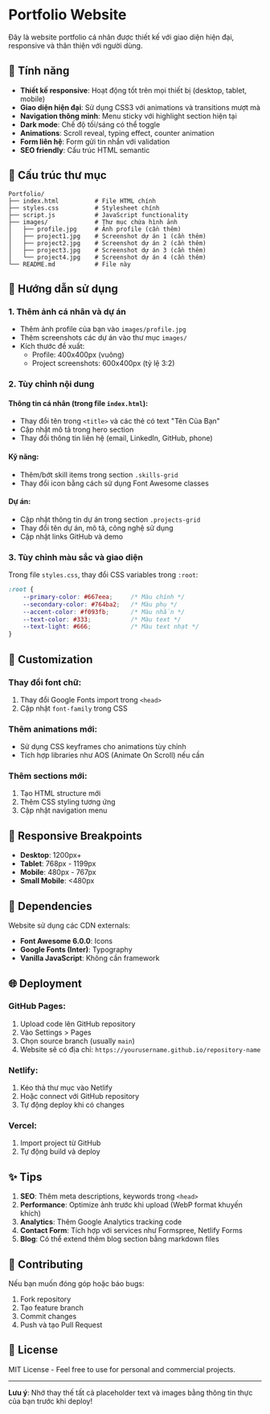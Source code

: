 # Portfolio Website

Đây là website portfolio cá nhân được thiết kế với giao diện hiện đại, responsive và thân thiện với người dùng.

## 🌟 Tính năng

- **Thiết kế responsive**: Hoạt động tốt trên mọi thiết bị (desktop, tablet, mobile)
- **Giao diện hiện đại**: Sử dụng CSS3 với animations và transitions mượt mà
- **Navigation thông minh**: Menu sticky với highlight section hiện tại
- **Dark mode**: Chế độ tối/sáng có thể toggle
- **Animations**: Scroll reveal, typing effect, counter animation
- **Form liên hệ**: Form gửi tin nhắn với validation
- **SEO friendly**: Cấu trúc HTML semantic

## 📁 Cấu trúc thư mục

```
Portfolio/
├── index.html          # File HTML chính
├── styles.css          # Stylesheet chính
├── script.js           # JavaScript functionality
├── images/             # Thư mục chứa hình ảnh
│   ├── profile.jpg     # Ảnh profile (cần thêm)
│   ├── project1.jpg    # Screenshot dự án 1 (cần thêm)
│   ├── project2.jpg    # Screenshot dự án 2 (cần thêm)
│   ├── project3.jpg    # Screenshot dự án 3 (cần thêm)
│   └── project4.jpg    # Screenshot dự án 4 (cần thêm)
└── README.md           # File này
```

## 🚀 Hướng dẫn sử dụng

### 1. Thêm ảnh cá nhân và dự án
- Thêm ảnh profile của bạn vào `images/profile.jpg`
- Thêm screenshots các dự án vào thư mục `images/`
- Kích thước đề xuất: 
  - Profile: 400x400px (vuông)
  - Project screenshots: 600x400px (tỷ lệ 3:2)

### 2. Tùy chỉnh nội dung

#### Thông tin cá nhân (trong file `index.html`):
- Thay đổi tên trong `<title>` và các thẻ có text "Tên Của Bạn"
- Cập nhật mô tả trong hero section
- Thay đổi thông tin liên hệ (email, LinkedIn, GitHub, phone)

#### Kỹ năng:
- Thêm/bớt skill items trong section `.skills-grid`
- Thay đổi icon bằng cách sử dụng Font Awesome classes

#### Dự án:
- Cập nhật thông tin dự án trong section `.projects-grid`
- Thay đổi tên dự án, mô tả, công nghệ sử dụng
- Cập nhật links GitHub và demo

### 3. Tùy chỉnh màu sắc và giao diện

Trong file `styles.css`, thay đổi CSS variables trong `:root`:

```css
:root {
    --primary-color: #667eea;     /* Màu chính */
    --secondary-color: #764ba2;   /* Màu phụ */
    --accent-color: #f093fb;      /* Màu nhấn */
    --text-color: #333;           /* Màu text */
    --text-light: #666;           /* Màu text nhạt */
}
```

## 🎨 Customization

### Thay đổi font chữ:
1. Thay đổi Google Fonts import trong `<head>`
2. Cập nhật `font-family` trong CSS

### Thêm animations mới:
- Sử dụng CSS keyframes cho animations tùy chỉnh
- Tích hợp libraries như AOS (Animate On Scroll) nếu cần

### Thêm sections mới:
1. Tạo HTML structure mới
2. Thêm CSS styling tương ứng
3. Cập nhật navigation menu

## 📱 Responsive Breakpoints

- **Desktop**: 1200px+
- **Tablet**: 768px - 1199px
- **Mobile**: 480px - 767px
- **Small Mobile**: <480px

## 🔧 Dependencies

Website sử dụng các CDN externals:
- **Font Awesome 6.0.0**: Icons
- **Google Fonts (Inter)**: Typography
- **Vanilla JavaScript**: Không cần framework

## 🌐 Deployment

### GitHub Pages:
1. Upload code lên GitHub repository
2. Vào Settings > Pages
3. Chọn source branch (usually `main`)
4. Website sẽ có địa chỉ: `https://yourusername.github.io/repository-name`

### Netlify:
1. Kéo thả thư mục vào Netlify
2. Hoặc connect với GitHub repository
3. Tự động deploy khi có changes

### Vercel:
1. Import project từ GitHub
2. Tự động build và deploy

## ✨ Tips

1. **SEO**: Thêm meta descriptions, keywords trong `<head>`
2. **Performance**: Optimize ảnh trước khi upload (WebP format khuyến khích)
3. **Analytics**: Thêm Google Analytics tracking code
4. **Contact Form**: Tích hợp với services như Formspree, Netlify Forms
5. **Blog**: Có thể extend thêm blog section bằng markdown files

## 🤝 Contributing

Nếu bạn muốn đóng góp hoặc báo bugs:
1. Fork repository
2. Tạo feature branch
3. Commit changes
4. Push và tạo Pull Request

## 📄 License

MIT License - Feel free to use for personal and commercial projects.

---

**Lưu ý**: Nhớ thay thế tất cả placeholder text và images bằng thông tin thực của bạn trước khi deploy!
